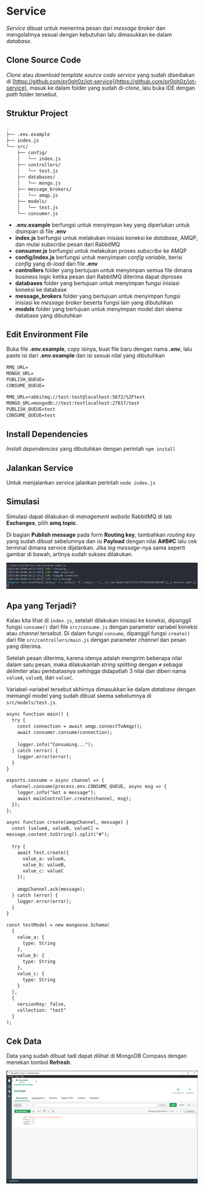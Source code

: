 # Service

_Service_ dibuat untuk menerima pesan dari _message broker_ dan mengolahnya sesuai dengan kebutuhan lalu dimasukkan ke dalam _database_.

## Clone Source Code

_Clone_ atau _download template source code service_ yang sudah disediakan di [https://github.com/pr0ph0z/iot-service](https://github.com/pr0ph0z/iot-service), masuk ke dalam folder yang sudah di-_clone_, lalu buka IDE dengan _path_ folder tersebut.

## Struktur Project

```
.
├── .env.example
├── index.js
└── src/
    ├── config/
    │   └── index.js
    ├── controllers/
    │   └── test.js
    ├── databases/
    │   └── mongo.js
    ├── message_brokers/
    │   └── amqp.js
    ├── models/
    │   └── test.js
    └── consumer.js
```

- **.env.example** berfungsi untuk menyimpan key yang diperlukan untuk disimpan di file **.env**
- **index.js** berfungsi untuk melakukan inisiasi koneksi ke _database_, AMQP, dan mulai _subscribe_ pesan dari RabbitMQ
- **consumer.js** berfungsi untuk melakukan proses _subscribe_ ke AMQP
- **config/index.js** berfungsi untuk menyimpan _config variable_, berisi _config_ yang di-_load_ dari file **.env**
- **controllers** folder yang bertujuan untuk menyimpan semua file dimana business logic ketika pesan dari RabbitMQ diterima dapat diproses
- **databases** folder yang bertujuan untuk menyimpan fungsi inisiasi koneksi ke database
- **message_brokers** folder yang bertujuan untuk menyimpan fungsi inisiasi ke _message broker_ beserta fungsi lain yang dibutuhkan
- **models** folder yang bertujuan untuk menyimpan model dari skema database yang dibutuhkan

## Edit Environment File

Buka file **.env.example**, _copy_ isinya, buat file baru dengan nama **.env**, lalu paste isi dari **.env.example** dan isi sesuai nilai yang dibutuhkan

<Tabs>
<Tab name=".env.example" text=".env.example" :max-height="450">

```
RMQ_URL=
MONGO_URL=
PUBLISH_QUEUE=
CONSUME_QUEUE=
```

</Tab>
<Tab name=".env" text=".env" :max-height="450">

```
RMQ_URL=rabbitmq://test:test@localhost:5672/%2Ftest
MONGO_URL=mongodb://test:testlocalhost:27017/test
PUBLISH_QUEUE=test
CONSUME_QUEUE=test
```

</Tab>
</Tabs>

## Install Dependencies

_Install dependencies_ yang dibutuhkan dengan perintah `npm install`

## Jalankan Service

Untuk menjalankan service jalankan perintah `node index.js`

## Simulasi

Simulasi dapat dilakukan di _management website_ RabbitMQ di tab **Exchanges**, pilih **amq.topic**.

Di bagian **Publish message** pada form **Routing key**, tambahkan _routing key_ yang sudah dibuat sebelumnya dan isi **Payload** dengan nilai **A#B#C** lalu cek terminal dimana service dijalankan. Jika _log message_-nya sama seperti gambar di bawah, artinya sudah sukses dilakukan.

![Start Service](./start-service.png)

## Apa yang Terjadi?

Kalau kita lihat di `index.js`, setelah dilakukan inisiasi ke koneksi, dipanggil fungsi `consume()` dari file `src/consume.js` dengan parameter variabel koneksi atau _channel_ tersebut. Di dalam fungsi `consume`, dipanggil fungsi `create()` dari file `src/controllers/main.js` dengan parameter _channel_ dan pesan yang diterima.

Setelah pesan diterima, karena idenya adalah mengirim beberapa nilai dalam satu pesan, maka dilakukanlah _string splitting_ dengan `#` sebagai _delimiter_ atau pembatasnya sehingga didapatlah 3 nilai dan diberi nama `valueA`, `valueB`, dan `valueC`.

Variabel-variabel tersebut akhirnya dimasukkan ke dalam _database_ dengan memangil model yang sudah dibuat skema sebelumnya di `src/models/test.js`.

<Tabs>
<Tab name="index.js" text="index.js" :max-height="450">

```js{4}
async function main() {
  try {
    const connection = await amqp.connectToAmqp();
    await consumer.consume(connection);

    logger.info("Consuming...");
  } catch (error) {
    logger.error(error);
  }
}
```

</Tab>
<Tab name="consumer.js" text="src/consumer.js" :max-height="450">

```js{4}
exports.consume = async channel => {
  channel.consume(process.env.CONSUME_QUEUE, async msg => {
    logger.info("Got a message");
    await mainController.create(channel, msg);
  });
};
```

</Tab>
<Tab name="main.js" text="src/controllers/main.js" :max-height="450">

```js{2,5-9}
async function create(amqpChannel, message) {
  const [valueA, valueB, valueC] = message.content.toString().split("#");

  try {
    await Test.create({
      value_a: valueA,
      value_b: valueB,
      value_c: valueC
    });

    amqpChannel.ack(message);
  } catch (error) {
    logger.error(error);
  }
}
```

</Tab>
<Tab name="test.js" text="src/models/test.js" :max-height="450">

```js{3-11}
const testModel = new mongoose.Schema(
  {
    value_a: {
      type: String
    },
    value_b: {
      type: String
    },
    value_c: {
      type: String
    }
  },
  {
    versionKey: false,
    collection: "test"
  }
);
```

</Tab>
</Tabs>

## Cek Data

Data yang sudah dibuat tadi dapat dilihat di MongoDB Compass dengan menekan tombol **Refresh**.

![Mongo Data](./mongo-data.png)
